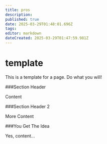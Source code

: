 ```yaml
---
title: pros
description: 
published: true
date: 2025-03-29T01:48:01.696Z
tags: 
editor: markdown
dateCreated: 2025-03-29T01:47:59.981Z
---
```


# template

This is a template for a page.  Do what you will!

###Section Header

Content

###Section Header 2

More Content

###You Get The Idea

Yes, content...

